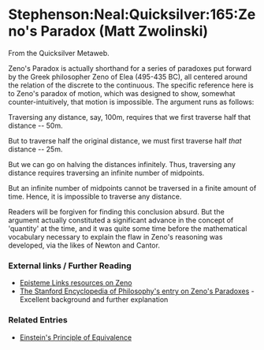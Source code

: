
# Stephenson:Neal:Quicksilver:165:Zeno's Paradox (Matt Zwolinski)

From the Quicksilver Metaweb.

Zeno's Paradox is actually shorthand for a series of paradoxes put forward by the Greek philosopher Zeno of Elea (495-435 BC), all centered around the relation of the discrete to the continuous. The specific reference here is to Zeno's paradox of motion, which was designed to show, somewhat counter-intuitively, that motion is impossible. The argument runs as follows:

Traversing any distance, say, 100m, requires that we first traverse half that distance -- 50m.

But to traverse half the original distance, we must first traverse half *that* distance -- 25m. 

But we can go on halving the distances infinitely. Thus, traversing any distance requires traversing an infinite number of midpoints.

But an infinite number of midpoints cannot be traversed in a finite amount of time. Hence, it is impossible to traverse any distance.

Readers will be forgiven for finding this conclusion absurd. But the argument actually constituted a significant advance in the concept of 'quantity' at the time, and it was quite some time before the mathematical vocabulary necessary to explain the flaw in Zeno's reasoning was developed, via the likes of Newton and Cantor.

### External links / Further Reading


* [Episteme Links resources on Zeno](/http-www-epistemelinks-com-main-philosophers-aspx-philcode-zen2)
* [The Stanford Encyclopedia of Philosophy's entry on Zeno's Paradoxes](/http-plato-stanford-edu-entries-paradox-zeno) - Excellent background and further explanation


### Related Entries


* [Einstein's Principle of Equivalence](/einstein-s-principle-of-equivalence)
